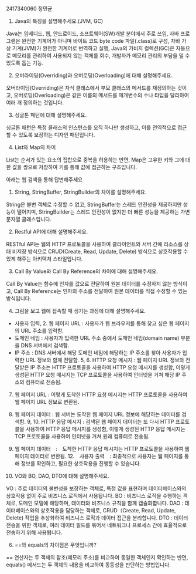 2417340060 정민균


1. Java의 특징을 설명해주세요.(JVM, GC)

Java는 임베디드, 웹, 안드로이드, 소프트웨어(SW)개발 분야에서 주로 쓰임, 자바 프로그램은 완전한 기계어가 아니며 바이트 코드 byte code 파일(.class)로 구성, 자바 가상 기계(JVM)가 완전한 기계어로 번역하고 실행, Java의 가비지 컬렉션(GC)은 자동으로 메모리를 관리하여 사용되지 않는 객체를 회수, 개발자가 메모리 관리의 부담을 덜 수 있도록 돕는 기능.

2. 오버라이딩(Overriding)과 오버로딩(Overloading)에 대해 설명해주세요.

오버라이딩(Overriding)은 자식 클래스에서 부모 클래스의 메서드를 재정의하는 것이고, 오버로딩(Overloading)은 같은 이름의 메서드를 매개변수의 수나 타입을 달리하여 여러 개 정의하는 것입니다.

3. 싱글톤 패턴에 대해 설명해주세요.

싱글톤 패턴은 특정 클래스의 인스턴스를 오직 하나만 생성하고, 이를 전역적으로 접근할 수 있도록 보장하는 디자인 패턴입니다.

4. List와 Map의 차이

List는 순서가 있는 요소의 집합으로 중복을 허용하는 반면, Map은 고유한 키와 그에 대한 값을 쌍으로 저장하여 키를 통해 값에 접근하는 구조입니다.


아래는 웹 검색을 통해 답변해주세요


1. String, StringBuffer, StringBuilder의 차이를 설명해주세요.

String은 불변 객체로 수정할 수 없고, StringBuffer는 스레드 안전성을 제공하지만 성능이 떨어지며, StringBuilder는 스레드 안전성이 없지만 더 빠른 성능을 제공하는 가변 문자열 클래스입니다.

2. Restful API에 대해 설명해주세요.

RESTful API는 웹의 HTTP 프로토콜을 사용하여 클라이언트와 서버 간에 리소스를 상태 비저장 방식으로 CRUD(Create, Read, Update, Delete) 방식으로 상호작용할 수 있게 해주는 아키텍처 스타일입니다.

3. Call By Value와 Call By Reference의 차이에 대해 설명해주세요.

Call By Value는 함수에 인자를 값으로 전달하여 원본 데이터를 수정하지 않는 방식이고, Call By Reference는 인자의 주소를 전달하여 원본 데이터를 직접 수정할 수 있는 방식입니다.

4. 그림을 보고 웹에 접속할 때 생기는 과정에 대해 설명해주세요.

 * 사용자 입력, 2. 웹 페이지 URL : 사용자가 웹 브라우저를 통해 찾고 싶은 웹 페이지의 URL 주소를 입력함.
 *  도메인 네임 : 사용자가 입력한 URL 주소 중에서 도메인 네임(domain name) 부분을 DNS 서버에서 검색함.
 *  IP 주소 : DNS 서버에서 해당 도메인 네임에 해당하는 IP 주소를 찾아 사용자가 입력한 URL 정보와 함께 전달함.
  5, 6. HTTP 요청 메시지 : 웹 페이지 URL 정보와 전달받은 IP 주소는 HTTP 프로토콜을 사용하여 HTTP 요청 메시지를 생성함, 이렇게 생성된 HTTP 요청 메시지는 TCP 프로토콜을 사용하여 인터넷을 거쳐 해당 IP 주소의 컴퓨터로 전송됨.
7. 웹 페이지 URL : 이렇게 도착한 HTTP 요청 메시지는 HTTP 프로토콜을 사용하여 웹 페이지 URL 정보로 변환됨.
8. 웹 페이지 데이터 : 웹 서버는 도착한 웹 페이지 URL 정보에 해당하는 데이터를 검색함.
9, 10. HTTP 응답 메시지 : 검색된 웹 페이지 데이터는 또 다시 HTTP 프로토콜을 사용하여 HTTP 응답 메시지를 생성함, 이렇게 생성된 HTTP 응답 메시지는 TCP 프로토콜을 사용하여 인터넷을 거쳐 원래 컴퓨터로 전송됨.
11. 웹 페이지 데이터　:　도착한 HTTP 응답 메시지는 HTTP 프로토콜을 사용하여 웹 페이지 데이터로 변환됨.
12.　사용자 출력　: 최종적으로 사용자는 웹 페이지를 통해 정보를 확인하고, 필요한 상호작용을 진행할 수 있습니다.

5. VO와 BO, DAO, DTO에 대해 설명해주세요.

VO : 주로 데이터의 불변성을 보장하는 객체로, 특정 값을 표현하며 데이터베이스와의 상호작용 없이 주로 비즈니스 로직에서 사용됩니다.
BO : 비즈니스 로직을 수행하는 객체로, 도메인 모델에 해당하며, 데이터와 비즈니스 규칙을 함께 캡슐화합니다.
DAO : 데이터베이스와의 상호작용을 담당하는 객체로, CRUD（Create, Read, Update, Delete) 작업을 추상화하여 비즈니스 로직과 데이터 접근을 분리합니다.
DTO : 데이터 전송을 위한 객체로, 여러 데이터 필드를 묶어서 네트워크나 프로세스 간에 효율적으로 전송하기 위해 사용됩니다.

6. ==와 equals의 차이점은 무엇입니까?

== 연산자는 두 객체의 참조(메모리 주소)를 비교하여 동일한 객체인지 확인하는 반면, equals() 메서드는 두 객체의 내용을 비교하여 동등성을 판단하는 방법입니다.
